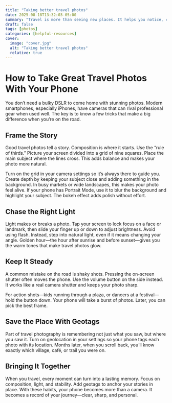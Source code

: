 ```yaml
---
title: "Taking better travel photos"
date: 2025-08-18T13:32:03-05:00
summary: "Travel is more than seeing new places. It helps you notice, compare, and reflect. Writing about your trip makes the memories stronger and helps you see how the journey has changed you. Use this guide before, during, and after your trip."
draft: false
tags: [photos]
categories: [helpful-resources]
cover:
  image: "cover.jpg"
  alt: "Taking better travel photos"
  relative: true
---
```





# How to Take Great Travel Photos With Your Phone

You don’t need a bulky DSLR to come home with stunning photos. Modern smartphones, especially iPhones, have cameras that can rival professional gear when used well. The key is to know a few tricks that make a big difference when you’re on the road.

## Frame the Story

Good travel photos tell a story. Composition is where it starts. Use the “rule of thirds.” Picture your screen divided into a grid of nine squares. Place the main subject where the lines cross. This adds balance and makes your photo more natural.

Turn on the grid in your camera settings so it’s always there to guide you. Create depth by keeping your subject close and adding something in the background. In busy markets or wide landscapes, this makes your photo feel alive. If your phone has Portrait Mode, use it to blur the background and highlight your subject. The bokeh effect adds polish without effort.

## Chase the Right Light

Light makes or breaks a photo. Tap your screen to lock focus on a face or landmark, then slide your finger up or down to adjust brightness. Avoid using flash. Instead, step into natural light, even if it means changing your angle. Golden hour—the hour after sunrise and before sunset—gives you the warm tones that make travel photos glow.

## Keep It Steady

A common mistake on the road is shaky shots. Pressing the on-screen shutter often moves the phone. Use the volume button on the side instead. It works like a real camera shutter and keeps your photo sharp.

For action shots—kids running through a plaza, or dancers at a festival—hold the button down. Your phone will take a burst of photos. Later, you can pick the best frame.

## Save the Place With Geotags

Part of travel photography is remembering not just what you saw, but where you saw it. Turn on geolocation in your settings so your phone tags each photo with its location. Months later, when you scroll back, you’ll know exactly which village, café, or trail you were on.

## Bringing It Together

When you travel, every moment can turn into a lasting memory. Focus on composition, light, and stability. Add geotags to anchor your stories in place. With these habits, your phone becomes more than a camera. It becomes a record of your journey—clear, sharp, and personal.
